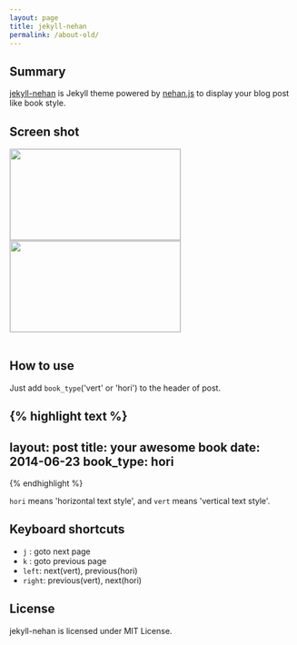 ```yaml
---
layout: page
title: jekyll-nehan
permalink: /about-old/
---
```


## Summary

[jekyll-nehan](https://github.com/tategakibunko/jekyll-nehan) is Jekyll theme powered by [nehan.js](https://github.com/tategakibunko/nehan.js) to display your blog post like book style.

## Screen shot

<a style="float:left; margin-right:20px; border:1px solid #ccc;" href="{{site.baseurl}}/assets/sshot-hori.png"><img src="{{site.baseurl}}/assets/sshot-hori.png" width="300" height="160" /></a>

<a style="float:left; border:1px solid #ccc;" href="{{site.baseurl}}/assets/sshot-vert.png"><img src="{{site.baseurl}}/assets/sshot-vert.png" width="300" height="160" /></a>

<div style="clear:both"></div>
<br />


## How to use

Just add <code>book_type</code>('vert' or 'hori') to the header of post.

{% highlight text %}
---
layout: post
title: your awesome book
date: 2014-06-23
book_type: hori
---
{% endhighlight %}

<code>hori</code> means 'horizontal text style', and <code>vert</code> means 'vertical text style'.


## Keyboard shortcuts

- <code>j</code> : goto next page
- <code>k</code> : goto previous page
- <code>left</code>: next(vert), previous(hori)
- <code>right</code>: previous(vert), next(hori)

## License

jekyll-nehan is licensed under MIT License.

